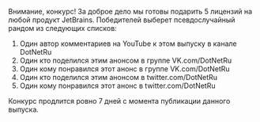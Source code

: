 ﻿---
Number: 14
Title: RadioDotNet №14
PublishDate: 2020-09-28T22:12:42Z
Authors:
  - Анатолий Кулаков
  - Игорь Лабутин
  - Михаил Филиппов
Mastering: Максим Шошин
Music:
  Максим Аршинов «Pensive yeti.0.1»: https://hightech.group/ru/about
Home: https://anchor.fm/radiodotnet/episodes/RadioDotNet-014-ekabdh
Audio: https://anchor.fm/s/f0c0ef4/podcast/play/20310897/https%3A%2F%2Fd3ctxlq1ktw2nl.cloudfront.net%2Fstaging%2F2020-8-28%2F740ec9a7-00e7-a1d8-9f49-b248a9590514.mp3
Video: https://www.youtube.com/watch?v=7UrEvqPjL2c
Topics:

  - Subject: Microsoft Ignite 2020
    Timestamp: 00:00:48
    Links:
      - https://news.microsoft.com/ignite-2020-book-of-news/
      - https://build5nines.com/top-microsoft-ignite-2020-news-for-developers/
      - https://github.com/microsoft/CsWinRT

  - Subject: Announcing .NET 5.0 RC 1
    Timestamp: 00:02:53
    Links:
      - https://devblogs.microsoft.com/dotnet/announcing-net-5-0-rc-1/
      - https://devblogs.microsoft.com/aspnet/asp-net-core-updates-in-net-5-release-candidate-1/
      - https://devblogs.microsoft.com/dotnet/announcing-entity-framework-core-efcore-5-0-rc1/

  - Subject: Introducing the Half type
    Timestamp: 00:19:04
    Links:
      - https://devblogs.microsoft.com/dotnet/introducing-the-half-type/

  - Subject: The future of .NET Standard
    Timestamp: 00:21:48
    Links:
      - https://devblogs.microsoft.com/dotnet/the-future-of-net-standard/

  - Subject: Using .NET Core Tools
    Timestamp: 00:27:49
    Links:
      - https://weblog.west-wind.com/posts/2020/Aug/05/Using-NET-Core-Tools-to-Create-Reusable-and-Shareable-Tools-Apps
      - https://github.com/natemcmaster/dotnet-tools

  - Subject: ReSharper and Rider 2020.3 Roadmap
    Timestamp: 00:37:05
    Links:
      - https://blog.jetbrains.com/dotnet/2020/09/15/resharper-2020-3-roadmap/
      - https://blog.jetbrains.com/dotnet/2020/09/16/rider-2020-3-roadmap/
      - https://blog.jetbrains.com/dotnet/2020/09/24/resharper-2020-3-early-access-program-begins/
      - https://blog.jetbrains.com/dotnet/2020/09/24/rider-starts-its-early-access-program-for-2020-3/

  - Subject: Visual Studio Codespaces is consolidating into GitHub Codespaces
    Timestamp: 00:45:11
    Links:
      - https://devblogs.microsoft.com/visualstudio/visual-studio-codespaces-is-consolidating-into-github-codespaces/
      - https://github.com/features/codespaces

  - Subject: Introduction to the High Performance package
    Timestamp: 00:48:28
    Links:
      - https://docs.microsoft.com/en-us/windows/communitytoolkit/high-performance/introduction
      - https://tooslowexception.com/ref-struct-byref-like-type-and-byreference-byref-like-instance-field/
      - https://github.com/dotnet/csharplang/pull/3936/

  - Subject: .NET Memory Performance Analysis
    Timestamp: 00:55:04
    Links:
      - https://github.com/Maoni0/mem-doc/blob/master/doc/.NETMemoryPerformanceAnalysis.md

  - Subject: Reference Assemblies
    Timestamp: 01:03:28
    Links:
      - https://docs.microsoft.com/en-us/dotnet/standard/assembly/reference-assemblies

  - Subject: Enter Refasmer
    Timestamp: 01:08:21
    Links:
      - https://blog.jetbrains.com/dotnet/2020/08/05/generate-reference-assemblies-with-refasmer/

---
Внимание, конкурс! За доброе дело мы готовы подарить 5 лицензий на любой продукт JetBrains. Победителей выберет псевдослучайный рандом из следующих списков:

1. Один автор комментариев на YouTube к этом выпуску в канале DotNetRu
2. Один кто поделился этим анонсом в группе VK.com/DotNetRu
3. Один кому понравился этот анонс в группе VK.com/DotNetRu
4. Один кто поделился этим анонсом в twitter.com/DotNetRu
5. Один кому понравился этот анонс в twitter.com/DotNetRu

Конкурс продлится ровно 7 дней с момента публикации данного выпуска.

